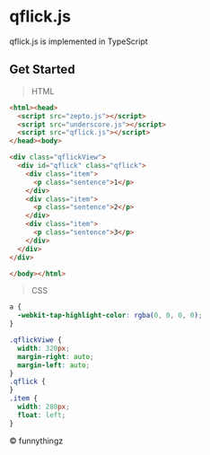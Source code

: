qflick.js
=====

qflick.js is implemented in TypeScript

## Get Started

> HTML

```html
<html><head>
  <script src="zepto.js"></script>
  <script src="underscore.js"></script>
  <script src="qflick.js"></script>
</head><body>

<div class="qflickView">
  <div id="qflick" class="qflick">
    <div class="item">
      <p class="sentence">1</p>
    </div>
    <div class="item">
      <p class="sentence">2</p>
    </div>
    <div class="item">
      <p class="sentence">3</p>
    </div>
  </div>
</div>

</body></html>
```

> CSS

```css
a {
  -webkit-tap-highlight-color: rgba(0, 0, 0, 0);
}

.qflickViwe {
  width: 320px;
  margin-right: auto;
  margin-left: auto;
}
.qflick {
}
.item {
  width: 280px;
  float: left;
}
```

&copy; funnythingz
